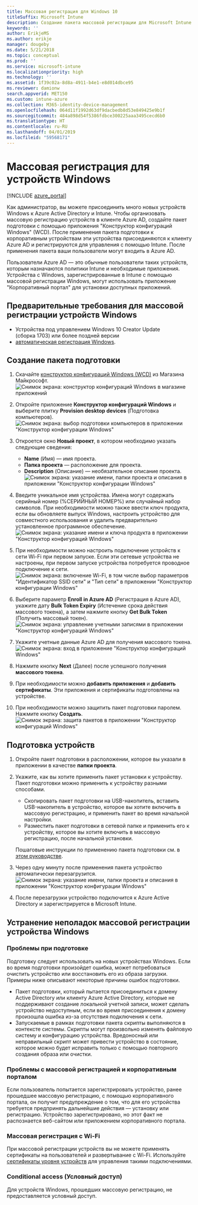 ```yaml
---
title: Массовая регистрация для Windows 10
titleSuffix: Microsoft Intune
description: Создание пакета массовой регистрации для Microsoft Intune
keywords: ''
author: ErikjeMS
ms.author: erikje
manager: dougeby
ms.date: 5/21/2018
ms.topic: conceptual
ms.prod: ''
ms.service: microsoft-intune
ms.localizationpriority: high
ms.technology: ''
ms.assetid: 1f39c02a-8d8a-4911-b4e1-e8d014dbce95
ms.reviewer: damionw
search.appverid: MET150
ms.custom: intune-azure
ms.collection: M365-identity-device-management
ms.openlocfilehash: 064d11f1992d63df9dacbedb8d53e849425e9b1f
ms.sourcegitcommit: 484a898d54f5386fdbce300225aaa3495cecd6b0
ms.translationtype: HT
ms.contentlocale: ru-RU
ms.lasthandoff: 04/01/2019
ms.locfileid: "59568171"
---
```

# <a name="bulk-enrollment-for-windows-devices"></a>Массовая регистрация для устройств Windows

[!INCLUDE [azure_portal](./includes/azure_portal.md)]

Как администратор, вы можете присоединить много новых устройств Windows к Azure Active Directory и Intune. Чтобы организовать массовую регистрацию устройств в клиенте Azure AD, создайте пакет подготовки с помощью приложения "Конструктор конфигураций Windows" (WCD). После применения пакета подготовки к корпоративным устройствам эти устройства присоединяются к клиенту Azure AD и регистрируются для управления с помощью Intune. После применения пакета ваши пользователи могут входить в Azure AD.

Пользователи Azure AD — это обычные пользователи таких устройств, которым назначаются политики Intune и необходимые приложения. Устройства с Windows, зарегистрированные в Intune с помощью массовой регистрации Windows, могут использовать приложение "Корпоративный портал" для установки доступных приложений. 

## <a name="prerequisites-for-windows-devices-bulk-enrollment"></a>Предварительные требования для массовой регистрации устройств Windows

- Устройства под управлением Windows 10 Creator Update (сборка 1703) или более поздней версии
- [автоматическая регистрация Windows](windows-enroll.md#enable-windows-10-automatic-enrollment).

## <a name="create-a-provisioning-package"></a>Создание пакета подготовки

1. Скачайте [конструктор конфигураций Windows (WCD)](https://www.microsoft.com/store/apps/9nblggh4tx22) из Магазина Майкрософт.
   ![Снимок экрана: конструктор конфигураций Windows в магазине приложений](media/bulk-enroll-store.png)

2. Откройте приложение **Конструктор конфигураций Windows** и выберите плитку **Provision desktop devices** (Подготовка компьютеров).
   ![Снимок экрана: выбор подготовки компьютеров в приложении "Конструктор конфигурации Windows"](media/bulk-enroll-select.png)

3. Откроется окно **Новый проект**, в котором необходимо указать следующие сведения:
   - **Name** (Имя) — имя проекта.
   - **Папка проекта** — расположение для проекта.
   - **Description** (Описание) — необязательное описание проекта. ![Снимок экрана: указание имени, папки проекта и описания в приложении "Конструктор конфигурации Windows"](media/bulk-enroll-name.png)

4. Введите уникальное имя устройства. Имена могут содержать серийный номер (%СЕРИЙНЫЙ НОМЕР%) или случайный набор символов. При необходимости можно также ввести ключ продукта, если вы обновляете выпуск Windows, настроить устройство для совместного использования и удалить предварительно установленное программное обеспечение.
   ![Снимок экрана: указание имени и ключа продукта в приложении "Конструктор конфигураций Windows"](media/bulk-enroll-device.png)

5. При необходимости можно настроить подключение устройств к сети Wi-Fi при первом запуске.  Если эти сетевые устройства не настроены, при первом запуске устройства потребуется проводное подключение к сети.
   ![Снимок экрана: включение Wi-Fi, в том числе выбор параметров "Идентификатор SSID сети" и "Тип сети" в приложении "Конструктор конфигурации Windows"](media/bulk-enroll-network.png)

6. Выберите параметр **Enroll in Azure AD** (Регистрация в Azure AD), укажите дату **Bulk Token Expiry** (Истечение срока действия массового токена), а затем нажмите кнопку **Get Bulk Token** (Получить массовый токен).
   ![Снимок экрана: управление учетными записями в приложении "Конструктор конфигураций Windows"](media/bulk-enroll-account.png)

7. Укажите учетные данные Azure AD для получения массового токена.
   ![Снимок экрана: вход в приложение "Конструктор конфигураций Windows"](media/bulk-enroll-cred.png)

8. Нажмите кнопку **Next** (Далее) после успешного получения **массового токена**.

9. При необходимости можно **добавить приложения** и **добавить сертификаты**. Эти приложения и сертификаты подготовлены на устройстве.

10. При необходимости можно защитить пакет подготовки паролем.  Нажмите кнопку **Создать**.
    ![Снимок экрана: защита пакетов в приложении "Конструктор конфигураций Windows"](media/bulk-enroll-create.png)

## <a name="provision-devices"></a>Подготовка устройств

1. Откройте пакет подготовки в расположении, которое вы указали в приложении в качестве **папки проекта**.

2. Укажите, как вы хотите применить пакет установки к устройству.  Пакет подготовки можно применить к устройству разными способами.
   - Скопировать пакет подготовки на USB-накопитель, вставить USB-накопитель в устройство, которое вы хотите включить в массовую регистрацию, и применить пакет во время начальной настройки.
   - Разместить пакет подготовки в сетевой папке и применить его к устройству, которое вы хотите включить в массовую регистрацию, после начальной установки.

   Пошаговые инструкции по применению пакета подготовки см. в [этом руководстве](https://technet.microsoft.com/itpro/windows/configure/provisioning-apply-package).

3. Через одну минуту после применения пакета устройство автоматически перезагрузится.
   ![Снимок экрана: указание имени, папки проекта и описания в приложении "Конструктор конфигурации Windows"](media/bulk-enroll-add.png)

4. После перезагрузки устройство подключится к Azure Active Directory и зарегистрируется в Microsoft Intune.

## <a name="troubleshooting-windows-bulk-enrollment"></a>Устранение неполадок массовой регистрации устройства Windows

### <a name="provisioning-issues"></a>Проблемы при подготовке
Подготовку следует использовать на новых устройствах Windows. Если во время подготовки произойдет ошибка, может потребоваться очистить устройство или восстановить его из образа загрузки. Примеры ниже описывают некоторые причины ошибок подготовки.

- Пакет подготовки, который пытается присоединиться к домену Active Directory или клиенту Azure Active Directory, которые не поддерживают создание локальной учетной записи, может сделать устройство недоступным, если во время присоединения к домену произошла ошибка из-за отсутствия подключения к сети.
- Запускаемые в рамках подготовки пакета скрипты выполняются в контексте системы. Скрипты могут произвольно изменять файловую систему и конфигурацию устройства. Вредоносный или неправильный скрипт может привести устройство в состояние, которое можно будет исправить только с помощью повторного создания образа или очистки.

### <a name="problems-with-bulk-enrollment-and-company-portal"></a>Проблемы с массовой регистрацией и корпоративным порталом
Если пользователь попытается зарегистрировать устройство, ранее прошедшее массовую регистрацию, с помощью корпоративного портала, он получит предупреждение о том, что для его устройства требуется предпринять дальнейшие действия — установку или регистрацию. Устройство зарегистрировано, но этот факт не распознается веб-сайтом или приложением корпоративного портала.

### <a name="bulk-enrollment-with-wi-fi"></a>Массовая регистрация с Wi-Fi 

При массовой регистрации устройств вы не можете применять сертификаты на пользователей и развертывание с Wi-Fi. Используйте [сертификаты уровня устройств](certificates-configure.md) для управления такими подключениями. 

### <a name="conditional-access"></a>Conditional access (Условный доступ)
Для устройств Windows, прошедших массовую регистрацию, не предоставляется условный доступ.
